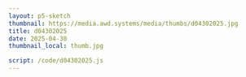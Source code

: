 ```yaml
---
layout: p5-sketch
thumbnail: https://media.awd.systems/media/thumbs/d04302025.jpg
title: d04302025
date: 2025-04-30
thumbnail_local: thumb.jpg

script: /code/d04302025.js
---
```

